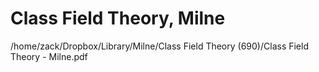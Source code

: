 # Class Field Theory, Milne

/home/zack/Dropbox/Library/Milne/Class Field Theory (690)/Class Field Theory - Milne.pdf

